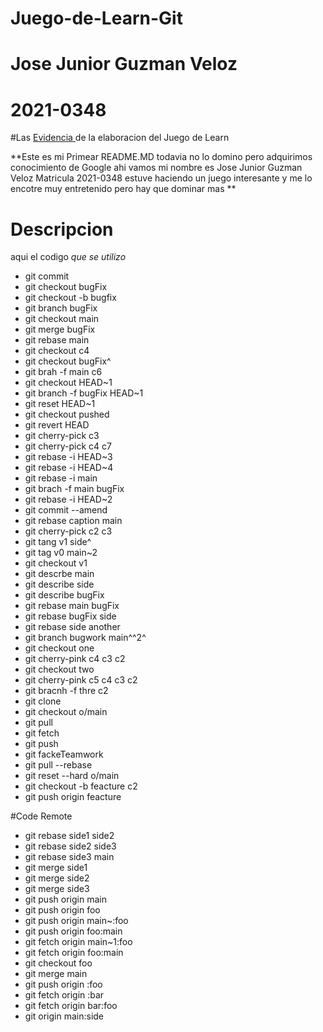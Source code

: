 # Juego-de-Learn-Git
# Jose Junior Guzman Veloz
# 2021-0348
#Las 
[Evidencia ](https://drive.google.com/drive/folders/1UGsK44UDzB24__eFNDcDcfWTfVz1YO6C?usp=sharing)
 de la elaboracion del Juego de Learn

**Este es mi Primear README.MD todavia no lo domino pero adquirimos conocimiento de Google ahi vamos mi nombre es Jose Junior Guzman Veloz Matricula 2021-0348 estuve haciendo un juego interesante y me lo encotre muy entretenido pero hay que dominar mas **
# Descripcion

aqui el codigo *que se utilizo*

* git commit
* git checkout bugFix
* git checkout -b bugfix
* git branch bugFix
* git checkout main
* git merge bugFix
* git rebase main
* git checkout c4
* git checkout bugFix^
* git brah -f main c6
* git checkout HEAD~1
* git branch -f bugFix HEAD~1
* git reset HEAD~1
* git checkout pushed
* git revert HEAD
* git cherry-pick c3
* git cherry-pick c4 c7
* git rebase -i HEAD~3
* git rebase -i HEAD~4
* git rebase -i main
* git brach -f main bugFix
* git rebase -i HEAD~2
* git commit --amend
* git rebase caption main
* git cherry-pick c2 c3
* git tang v1 side^
* git tag v0 main~2
* git checkout v1
* git descrbe main
* git describe side
* git describe bugFix
* git rebase main bugFix
* git rebase bugFix side
* git rebase side another
* git branch bugwork main^^2^
* git checkout one
* git cherry-pink c4 c3 c2
* git checkout two
* git cherry-pink c5 c4 c3 c2
* git bracnh -f thre c2
* git clone
* git checkout o/main
* git pull
* git fetch
* git push
* git fackeTeamwork
* git pull --rebase
* git reset --hard o/main
* git checkout -b feacture c2
* git push origin feacture

#Code Remote

* git rebase side1 side2
* git rebase side2 side3
* git rebase side3 main
* git merge side1
* git merge side2
* git merge side3
* git push origin main
* git push origin foo
* git push origin main~:foo
* git push origin foo:main
* git fetch origin main~1:foo
* git fetch origin foo:main
* git checkout foo
* git merge main
* git push origin :foo
* git fetch origin :bar
* git fetch origin bar:foo
* git origin main:side


